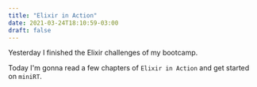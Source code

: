 ```yaml
---
title: "Elixir in Action"
date: 2021-03-24T18:10:59-03:00
draft: false
---
```


Yesterday I finished the Elixir challenges of my bootcamp.

Today I'm gonna read a few chapters of `Elixir in Action`
and get started on `miniRT`.

